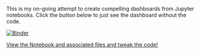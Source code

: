 This is my on-going attempt to create compelling dashboards from Jupyter notebooks.
Click the button below to just see the dashboard without the code.

[![Binder](https://mybinder.org/badge_logo.svg)](https://mybinder.org/v2/gh/davidenoch/trump-viewer/HEAD?urlpath=voila%2Frender%2Ftrump_viewer.ipynb)

[View the Notebook and associated files and tweak the code!](https://mybinder.org/v2/gh/davidenoch/trump-viewer/HEAD)

